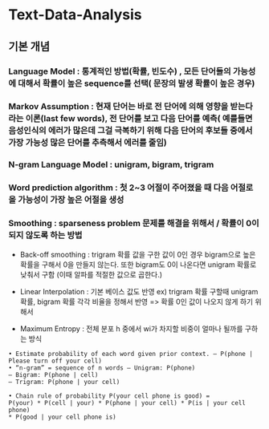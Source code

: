 # Text-Data-Analysis

## 기본 개념

### Language Model : 통계적인 방법(확률, 빈도수) , 모든 단어들의 가능성에 대해서 확률이 높은 sequence를 선택( 문장의 발생 확률이 높은 경우)
 
### Markov Assumption : 현재 단어는 바로 전 단어에 의해 영향을 받는다 라는 이론(last few words), 전 단어를 보고 다음 단어를 예측( 예를들면 음성인식의 에러가 많은데 그걸 극복하기 위해 다음 단어의 후보들 중에서 가장 가능성 많은 단어를 추측해서 에러를 줄임)
 
### N-gram Language Model : unigram, bigram, trigram

### Word prediction algorithm : 첫 2~3 어절이 주어졌을 때 다음 어절로 올 가능성이 가장 높은 어절을 생성
 
### Smoothing : sparseness problem 문제를 해결을 위해서 / 확률이 0이 되지 않도록 하는 방법
 - Back-off smoothing : trigram 확률 값을 구한 값이 0인 경우 bigram으로 높은 확률을 구해서 0을 만들지 않는다. 또한 bigram도 0이 나온다면 unigram 확률로 낮춰서 구함 (이때 알파를 적절한 값으로 곱한다.)
 
 - Linear Interpolation : 기본 베이스 값도 반영 ex) trigram 확률 구할때 unigram 확률, bigram 확률 각각 비율을 정해서 반영
 => 확률 0인 값이 나오지 않게 하기 위해서
 
 - Maximum Entropy : 전체 분포 h 중에서 wi가 차지할 비중이 얼마나 될까를 구하는 방식

```
• Estimate probability of each word given prior context. – P(phone | Please turn off your cell)
• “n-gram” = sequence of n words – Unigram: P(phone)
– Bigram: P(phone | cell)
– Trigram: P(phone | your cell)
```
```
• Chain rule of probability P(your cell phone is good) =
P(your) * P(cell | your) * P(phone | your cell) * P(is | your cell phone)
* P(good | your cell phone is)
```
